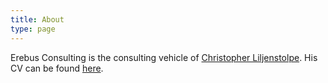 ```yaml
---
title: About
type: page
---
```


Erebus Consulting is the consulting vehicle of
[Christopher Liljenstolpe](mailto:cdl@erebus-consulting.com).  His CV
can be found [here](http://www.asgaard.org/cdl/cdl-cv.pdf).



